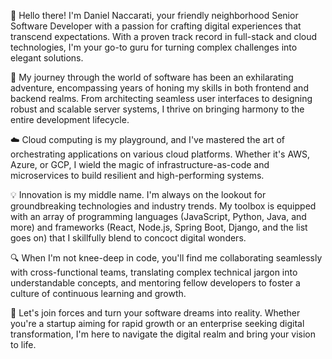 👋 Hello there! I'm Daniel Naccarati, your friendly neighborhood Senior Software Developer with a passion for crafting digital experiences that transcend expectations. With a proven track record in full-stack and cloud technologies, I'm your go-to guru for turning complex challenges into elegant solutions.

🚀 My journey through the world of software has been an exhilarating adventure, encompassing years of honing my skills in both frontend and backend realms. From architecting seamless user interfaces to designing robust and scalable server systems, I thrive on bringing harmony to the entire development lifecycle.

☁️ Cloud computing is my playground, and I've mastered the art of orchestrating applications on various cloud platforms. Whether it's AWS, Azure, or GCP, I wield the magic of infrastructure-as-code and microservices to build resilient and high-performing systems.

💡 Innovation is my middle name. I'm always on the lookout for groundbreaking technologies and industry trends. My toolbox is equipped with an array of programming languages (JavaScript, Python, Java, and more) and frameworks (React, Node.js, Spring Boot, Django, and the list goes on) that I skillfully blend to concoct digital wonders.

🔍 When I'm not knee-deep in code, you'll find me collaborating seamlessly with cross-functional teams, translating complex technical jargon into understandable concepts, and mentoring fellow developers to foster a culture of continuous learning and growth.

🌟 Let's join forces and turn your software dreams into reality. Whether you're a startup aiming for rapid growth or an enterprise seeking digital transformation, I'm here to navigate the digital realm and bring your vision to life.
